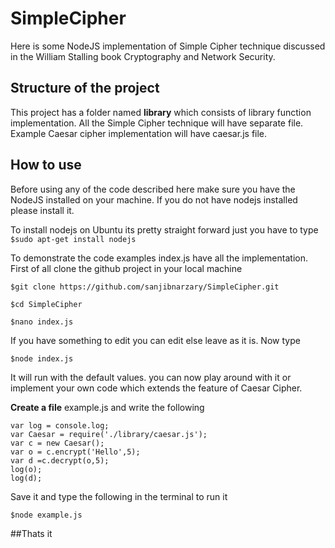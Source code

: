 # SimpleCipher
Here is some NodeJS implementation of Simple Cipher technique discussed in the William Stalling book Cryptography and Network Security.
## Structure of the project
This project has a folder named **library** which consists of library
function implementation. All the Simple Cipher technique will have
separate file. Example Caesar cipher implementation will have caesar.js file.

## How to use
Before using any of the code described here make sure you have the NodeJS installed on your machine. If you do not have nodejs installed please install it.

To install nodejs on Ubuntu its pretty straight forward just you have to type `$sudo apt-get install nodejs`

To demonstrate the code examples index.js have all the implementation. First of all clone the github project in your local machine

`$git clone https://github.com/sanjibnarzary/SimpleCipher.git`

`$cd SimpleCipher`

`$nano index.js`


If you have something to edit you can edit else leave as it is. Now type

`$node index.js`

It will run with the default values. you can now play around with it or implement your own code which extends the feature of Caesar Cipher.

**Create a file** example.js and write the following
```
var log = console.log;
var Caesar = require('./library/caesar.js');
var c = new Caesar();
var o = c.encrypt('Hello',5);
var d =c.decrypt(o,5);
log(o);
log(d);
```

Save it and type the following in the terminal to run it
```
$node example.js
```

##Thats it
